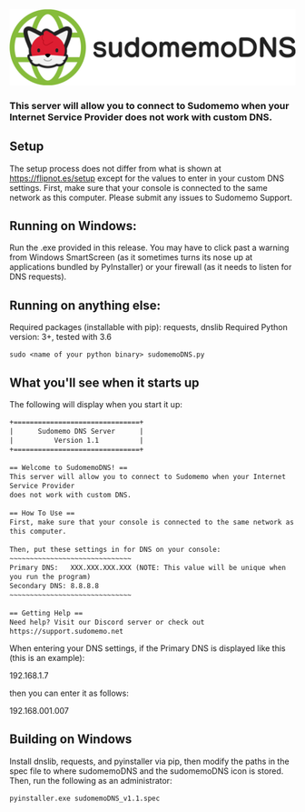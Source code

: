 ![sudomemoDNS Logo](/sudomemoDNS_banner.png)
### This server will allow you to connect to Sudomemo when your Internet Service Provider does not work with custom DNS.

## Setup

The setup process does not differ from what is shown at https://flipnot.es/setup except for the values to enter in your custom DNS settings.
First, make sure that your console is connected to the same network as this computer.
Please submit any issues to Sudomemo Support.

## Running on Windows:

Run the .exe provided in this release. You may have to click past a warning from Windows SmartScreen (as it sometimes turns its nose up at applications bundled by PyInstaller) or your firewall (as it needs to listen for DNS requests).

## Running on anything else:

Required packages (installable with pip): requests, dnslib
Required Python version: 3+, tested with 3.6

    sudo <name of your python binary> sudomemoDNS.py

## What you'll see when it starts up

The following will display when you start it up:

    +===============================+
    |      Sudomemo DNS Server      |
    |          Version 1.1          |
    +===============================+

    == Welcome to SudomemoDNS! ==
    This server will allow you to connect to Sudomemo when your Internet Service Provider
    does not work with custom DNS.

    == How To Use ==
    First, make sure that your console is connected to the same network as this computer.

    Then, put these settings in for DNS on your console:
    ~~~~~~~~~~~~~~~~~~~~~~~~~~~~~~
    Primary DNS:   XXX.XXX.XXX.XXX (NOTE: This value will be unique when you run the program)
    Secondary DNS: 8.8.8.8
    ~~~~~~~~~~~~~~~~~~~~~~~~~~~~~~

    == Getting Help ==
    Need help? Visit our Discord server or check out https://support.sudomemo.net

When entering your DNS settings, if the Primary DNS is displayed like this (this is an example):

192.168.1.7 

then you can enter it as follows:

192.168.001.007

## Building on Windows

Install dnslib, requests, and pyinstaller via pip, then modify the paths in the spec file to where sudomemoDNS and the sudomemoDNS icon is stored.
Then, run the following as an administrator:

    pyinstaller.exe sudomemoDNS_v1.1.spec
